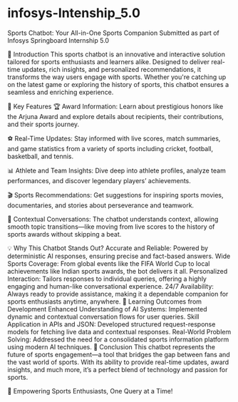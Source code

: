 # infosys-Intenship_5.0
Sports Chatbot: Your All-in-One Sports Companion
Submitted as part of Infosys Springboard Internship 5.0

🏅 Introduction
This sports chatbot is an innovative and interactive solution tailored for sports enthusiasts and learners alike. Designed to deliver real-time updates, rich insights, and personalized recommendations, it transforms the way users engage with sports. Whether you're catching up on the latest game or exploring the history of sports, this chatbot ensures a seamless and enriching experience.

🌟 Key Features
🏆 Award Information:
Learn about prestigious honors like the Arjuna Award and explore details about recipients, their contributions, and their sports journey.

⚽ Real-Time Updates:
Stay informed with live scores, match summaries, and game statistics from a variety of sports including cricket, football, basketball, and tennis.

📊 Athlete and Team Insights:
Dive deep into athlete profiles, analyze team performances, and discover legendary players’ achievements.

🎬 Sports Recommendations:
Get suggestions for inspiring sports movies, documentaries, and stories about perseverance and teamwork.

🎯 Contextual Conversations:
The chatbot understands context, allowing smooth topic transitions—like moving from live scores to the history of sports awards without skipping a beat.

💡 Why This Chatbot Stands Out?
Accurate and Reliable: Powered by deterministic AI responses, ensuring precise and fact-based answers.
Wide Sports Coverage: From global events like the FIFA World Cup to local achievements like Indian sports awards, the bot delivers it all.
Personalized Interaction: Tailors responses to individual queries, offering a highly engaging and human-like conversational experience.
24/7 Availability: Always ready to provide assistance, making it a dependable companion for sports enthusiasts anytime, anywhere.
📘 Learning Outcomes from Development
Enhanced Understanding of AI Systems: Implemented dynamic and contextual conversation flows for user queries.
Skill Application in APIs and JSON: Developed structured request-response models for fetching live data and contextual responses.
Real-World Problem Solving: Addressed the need for a consolidated sports information platform using modern AI techniques.
🏁 Conclusion
This chatbot represents the future of sports engagement—a tool that bridges the gap between fans and the vast world of sports. With its ability to provide real-time updates, award insights, and much more, it’s a perfect blend of technology and passion for sports.

🚀 Empowering Sports Enthusiasts, One Query at a Time!
